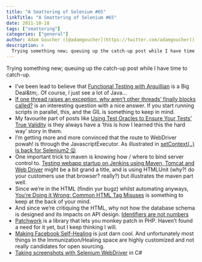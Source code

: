 ```yaml
---
title: "A Smattering of Selenium #65"
linkTitle: "A Smattering of Selenium #65"
date: 2011-10-18
tags: ["smattering"]
categories: ["general"]
author: Adam Goucher ([@adamgoucher](https://twitter.com/adamgoucher))
description: >
  Trying something new; queuing up the catch-up post while I have time to catch-up.
---
```


Trying something new; queuing up the catch-up post while I have time to catch-up.

*   I’ve been lead to believe that [Functional Testing with Arquillian](http://community.jboss.org/en/arquillian/blog/2011/09/17/functional-testing-with-arquillian) is a Big Deal&tm;. Of course, I just see a lot of Java…
*   [If one thread raises an exception, why aren’t other threads’ finally blocks called?](http://stackoverflow.com/questions/7700929/python-multiprocessing-map-if-one-thread-raises-an-exception-why-arent-other) is an interesting question with a nice answer. If you start running scripts in parallel, this, and the GIL is something to keep in mind.
*   My favourite part of posts like [Using Test Oracles to Ensure Your Tests’ True Validity](http://blogs.telerik.com/jimholmes/posts/11-10-15/using-test-oracles-to-ensure-your-tests-rsquo-true-validity.aspx) is they always have a ‘this is how I learned this the hard way’ story in them.
*   I’m getting more and more convinced that the route to WebDriver powah! is through the JavascriptExecutor. As illustrated in [setContext(..) is back for Selenium2 😛](http://paulhammant.com/2011/09/30/setContext-back-for-selenium2/)
*   One important trick to maven is knowing how / where to bind server control to. [Testing webapp startup on Jenkins using Maven, Tomcat and Web Driver](http://blog.synyx.de/2011/10/testing-webapp-startup-on-jenkins-with-maven-tomcat-and-web-driver/) might be a bit grand a title, and is using HTMLUnit (why?! do your customers use that browser? really?) but illustrates the maven part well.
*   Since we’re in the HTML (findin yur bugz) whilst automating anyways, [You’re Doing it Wrong: Common HTML Tag Misuses](http://line25.com/articles/youre-doing-it-wrong-common-html-tag-misuse) is something to keep at the back of your mind.
*   And since we’re critiquing the HTML, why not how the database schema is designed and its impacts on API design. [Identifiers are not numbers](http://www.brunton-spall.co.uk/post/2011/09/24/identifiers-are-not-numbers/)
*   [Patchwork](https://github.com/antecedent/patchwork) is a library that lets you monkey patch in PHP. Haven’t found a need for it yet, but I keep thinking I will.
*   [Making Facebook Self-Healing](https://www.facebook.com/notes/facebook-engineering/making-facebook-self-healing/10150275248698920) is just darn cool. And unfortunately most things in the Immunization/Healing space are highly customized and not really candidates for open sourcing.
*   [Taking screenshots with Selenium WebDriver](http://www.jimmycollins.org/blog/?p=483) in C#
